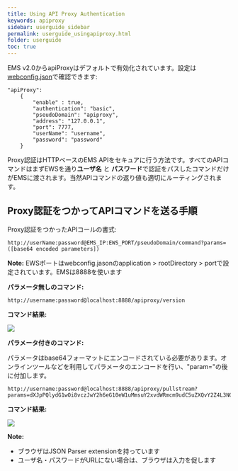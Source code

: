 ```yaml
---
title: Using API Proxy Authentication
keywords: apiproxy
sidebar: userguide_sidebar
permalink: userguide_usingapiproxy.html
folder: userguide
toc: true
---
```


EMS v2.0からapiProxyはデフォルトで有効化されています。設定は
 [webconfig.json](userguide_webconfig.html#apiproxy)で確認できます:

```
"apiProxy":
	{
		"enable" : true,
		"authentication": "basic", 			
		"pseudoDomain": "apiproxy",
		"address": "127.0.0.1",
		"port": 7777,
		"userName": "username",
		"password": "password"
	}
```

Proxy認証はHTTPベースのEMS APIをセキュアに行う方法です。すべてのAPIコマンドはまずEWSを通り**ユーザ名** と **パスワード**で認証をパスしたコマンドだけがEMSに渡されます。当然APIコマンドの返り値も適切にルーティングされます。




## Proxy認証をつかってAPIコマンドを送る手順

Proxy認証をつかったAPIコールの書式:

```
http://userName:password@EMS_IP:EWS_PORT/pseudoDomain/command?params=([base64 encoded parameters])
```

**Note:** EWSポートはwebconfig.jasonのapplication > rootDirectory > portで設定されています。EMSは8888を使います



**パラメータ無しのコマンド:**

```
http://username:password@localhost:8888/apiproxy/version
```

**コマンド結果:**

![](images/userguide/proxyone.jpg)





**パラメータ付きのコマンド:**

パラメータはbase64フォーマットにエンコードされている必要があります。オンラインツールなどを利用してパラメータのエンコードを行い、"param="の後に付加します。

```
http://username:password@localhost:8888/apiproxy/pullstream?params=dXJpPQlydG1wOi8vczJwY2h6eG10eW1uMmsuY2xvdWRmcm9udC5uZXQvY2Z4L3N0L21wNDpzaW50ZWwubXA0IGxvY2Fsc3RyZWFtbmFtZT1teVN0cmVhbQ==
```



**コマンド結果:**

![](images/userguide/proxytwo.jpg)



**Note:**

- ブラウザはJSON Parser extensionを持っています
- ユーザ名・パスワードがURLにない場合は、ブラウザは入力を促します
